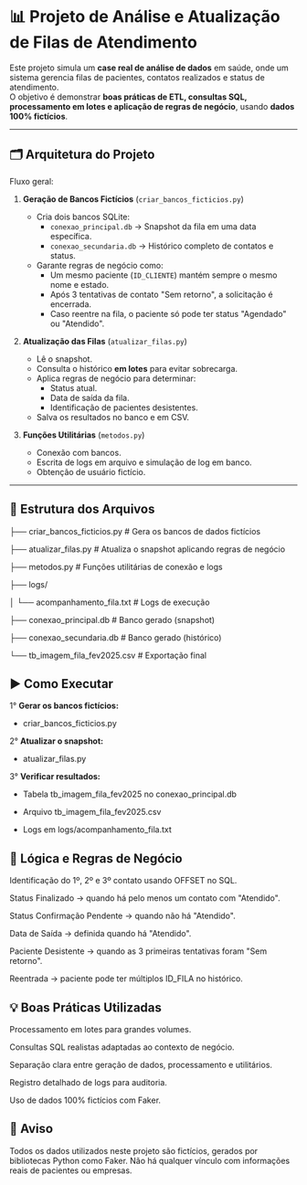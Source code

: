 # 📊 Projeto de Análise e Atualização de Filas de Atendimento

Este projeto simula um **case real de análise de dados** em saúde, onde um sistema gerencia filas de pacientes, contatos realizados e status de atendimento.  
O objetivo é demonstrar **boas práticas de ETL, consultas SQL, processamento em lotes e aplicação de regras de negócio**, usando **dados 100% fictícios**.

---

## 🗂 Arquitetura do Projeto

Fluxo geral:

1. **Geração de Bancos Fictícios** (`criar_bancos_ficticios.py`)
   - Cria dois bancos SQLite:
     - `conexao_principal.db` → Snapshot da fila em uma data específica.
     - `conexao_secundaria.db` → Histórico completo de contatos e status.
   - Garante regras de negócio como:
     - Um mesmo paciente (`ID_CLIENTE`) mantém sempre o mesmo nome e estado.
     - Após 3 tentativas de contato "Sem retorno", a solicitação é encerrada.
     - Caso reentre na fila, o paciente só pode ter status "Agendado" ou "Atendido".

2. **Atualização das Filas** (`atualizar_filas.py`)
   - Lê o snapshot.
   - Consulta o histórico **em lotes** para evitar sobrecarga.
   - Aplica regras de negócio para determinar:
     - Status atual.
     - Data de saída da fila.
     - Identificação de pacientes desistentes.
   - Salva os resultados no banco e em CSV.

3. **Funções Utilitárias** (`metodos.py`)
   - Conexão com bancos.
   - Escrita de logs em arquivo e simulação de log em banco.
   - Obtenção de usuário fictício.

---

## 📁 Estrutura dos Arquivos

├── criar_bancos_ficticios.py # Gera os bancos de dados fictícios

├── atualizar_filas.py # Atualiza o snapshot aplicando regras de negócio

├── metodos.py # Funções utilitárias de conexão e logs

├── logs/

│ └── acompanhamento_fila.txt # Logs de execução

├── conexao_principal.db # Banco gerado (snapshot)

├── conexao_secundaria.db # Banco gerado (histórico)

└── tb_imagem_fila_fev2025.csv # Exportação final

## ▶️ Como Executar

1° **Gerar os bancos fictícios:**

   - criar_bancos_ficticios.py


2° **Atualizar o snapshot:**

   - atualizar_filas.py


3° **Verificar resultados:**

   - Tabela tb_imagem_fila_fev2025 no conexao_principal.db

   - Arquivo tb_imagem_fila_fev2025.csv

   - Logs em logs/acompanhamento_fila.txt

## 📌 Lógica e Regras de Negócio

Identificação do 1º, 2º e 3º contato usando OFFSET no SQL.

Status Finalizado → quando há pelo menos um contato com "Atendido".

Status Confirmação Pendente → quando não há "Atendido".

Data de Saída → definida quando há "Atendido".

Paciente Desistente → quando as 3 primeiras tentativas foram "Sem retorno".

Reentrada → paciente pode ter múltiplos ID_FILA no histórico.

## 💡 Boas Práticas Utilizadas

Processamento em lotes para grandes volumes.

Consultas SQL realistas adaptadas ao contexto de negócio.

Separação clara entre geração de dados, processamento e utilitários.

Registro detalhado de logs para auditoria.

Uso de dados 100% fictícios com Faker.

## 📜 Aviso

Todos os dados utilizados neste projeto são fictícios, gerados por bibliotecas Python como Faker.
Não há qualquer vínculo com informações reais de pacientes ou empresas.
